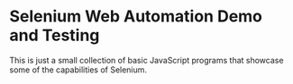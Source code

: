 # Selenium Web Automation Demo and Testing
This is just a small collection of basic JavaScript programs that showcase some of the capabilities of Selenium.
